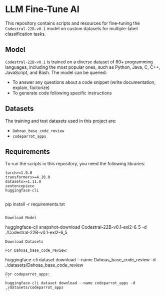 # LLM Fine-Tune AI

This repository contains scripts and resources for fine-tuning the `Codestral-22B-v0.1` model on custom datasets for multiple-label classification tasks.

## Model

`Codestral-22B-v0.1` is trained on a diverse dataset of 80+ programming languages, including the most popular ones, such as Python, Java, C, C++, JavaScript, and Bash. The model can be queried:
- To answer any questions about a code snippet (write documentation, explain, factorize)
- To generate code following specific instructions

## Datasets

The training and test datasets used in this project are:
- `Dahoas_base_code_review`
- `codeparrot_apps`

## Requirements

To run the scripts in this repository, you need the following libraries:

```plaintext
torch>=1.9.0
transformers>=4.10.0
datasets>=1.11.0
sentencepiece
huggingface-cli


```
pip install -r requirements.txt
```

Download Model
```
huggingface-cli snapshot-download Codestral-22B-v0.1-exl2-6_5 -d ./Codestral-22B-v0.1-exl2-6_5
```
Download Datasets

For Dahoas_base_code_review:
```
huggingface-cli dataset download --name Dahoas_base_code_review -d ./datasets/Dahoas_base_code_review
```
For codeparrot_apps:
``
huggingface-cli dataset download --name codeparrot_apps -d ./datasets/codeparrot_apps
``